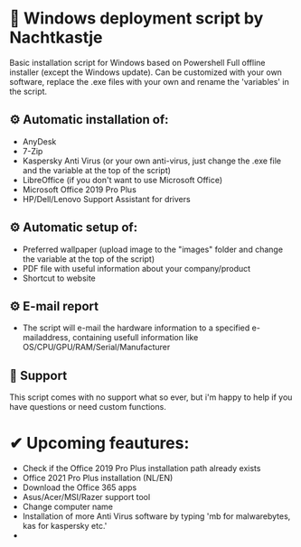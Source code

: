# 🚀 Windows deployment script by Nachtkastje
Basic installation script for Windows based on Powershell
Full offline installer (except the Windows update).
Can be customized with your own software, replace the .exe files with your own and rename the 'variables' in the script.

## ⚙️ Automatic installation of:
- AnyDesk
- 7-Zip
- Kaspersky Anti Virus (or your own anti-virus, just change the .exe file and the variable at the top of the script)
- LibreOffice (if you don't want to use Microsoft Office)
- Microsoft Office 2019 Pro Plus
- HP/Dell/Lenovo Support Assistant for drivers 


## ⚙️ Automatic setup of:
- Preferred  wallpaper (upload image to the "images" folder and change the variable at the top of the script)
- PDF file with useful information about your company/product
- Shortcut to website 

## ⚙️ E-mail report
- The script will e-mail the hardware information to a specified e-mailaddress, containing usefull information like OS/CPU/GPU/RAM/Serial/Manufacturer

## 💬 Support
This script comes with no support what so ever, but i'm happy to help if you have questions or need custom functions.



# ✔ Upcoming feautures:
- Check if the Office 2019 Pro Plus installation path already exists 
- Office 2021 Pro Plus installation (NL/EN)
- Download the Office 365 apps 
- Asus/Acer/MSI/Razer support tool
- Change computer name 
- Installation of more Anti Virus software by typing 'mb for malwarebytes, kas for kaspersky etc.'
- 
